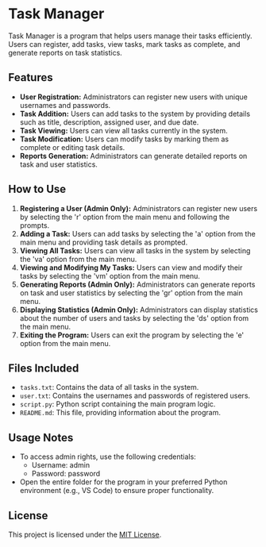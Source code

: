 # Task Manager

Task Manager is a program that helps users manage their tasks efficiently. Users can register, add tasks, view tasks, mark tasks as complete, and generate reports on task statistics.

## Features

- **User Registration:** Administrators can register new users with unique usernames and passwords.
- **Task Addition:** Users can add tasks to the system by providing details such as title, description, assigned user, and due date.
- **Task Viewing:** Users can view all tasks currently in the system.
- **Task Modification:** Users can modify tasks by marking them as complete or editing task details.
- **Reports Generation:** Administrators can generate detailed reports on task and user statistics.

## How to Use

1. **Registering a User (Admin Only):** Administrators can register new users by selecting the 'r' option from the main menu and following the prompts.
2. **Adding a Task:** Users can add tasks by selecting the 'a' option from the main menu and providing task details as prompted.
3. **Viewing All Tasks:** Users can view all tasks in the system by selecting the 'va' option from the main menu.
4. **Viewing and Modifying My Tasks:** Users can view and modify their tasks by selecting the 'vm' option from the main menu.
5. **Generating Reports (Admin Only):** Administrators can generate reports on task and user statistics by selecting the 'gr' option from the main menu.
6. **Displaying Statistics (Admin Only):** Administrators can display statistics about the number of users and tasks by selecting the 'ds' option from the main menu.
7. **Exiting the Program:** Users can exit the program by selecting the 'e' option from the main menu.

## Files Included

- `tasks.txt`: Contains the data of all tasks in the system.
- `user.txt`: Contains the usernames and passwords of registered users.
- `script.py`: Python script containing the main program logic.
- `README.md`: This file, providing information about the program.

## Usage Notes

- To access admin rights, use the following credentials:
  - Username: admin
  - Password: password
- Open the entire folder for the program in your preferred Python environment (e.g., VS Code) to ensure proper functionality.

## License

This project is licensed under the [MIT License](LICENSE).
